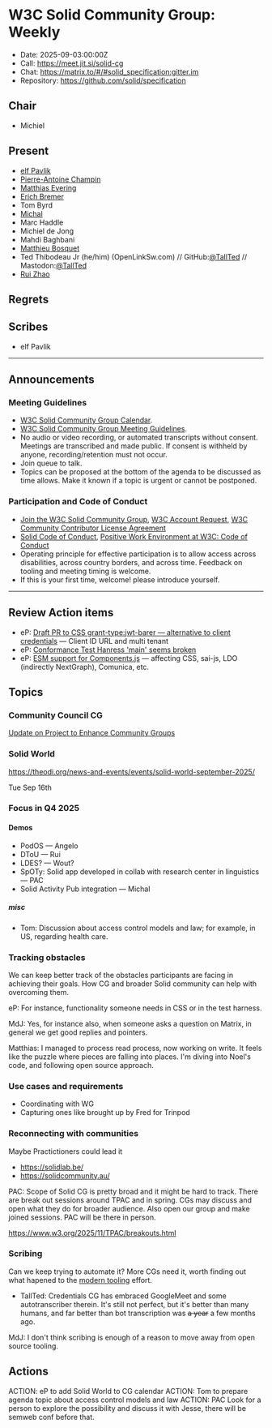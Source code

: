 # W3C Solid Community Group: Weekly

* Date: 2025-09-03:00:00Z
* Call: https://meet.jit.si/solid-cg
* Chat: https://matrix.to/#/#solid_specification:gitter.im
* Repository: https://github.com/solid/specification

## Chair

* Michiel

## Present

* [elf Pavlik](https://elf-pavlik.hackers4peace.net)
* [Pierre-Antoine Champin](https://champin.net/#pa)
* [Matthias Evering](https://soliweb.me/testpro/)
* [Erich Bremer](https://ebremer.com)
* Tom Byrd
* [Michal](https://id.mrkvon.org)
* Marc Haddle
* Michiel de Jong
* Mahdi Baghbani
* [Matthieu Bosquet](https://github.com/matthieubosquet)
* Ted Thibodeau Jr (he/him) (OpenLinkSw.com) // GitHub:[@TallTed](https://github.com/TallTed) // Mastodon:[@TallTed](https://mastodon.social/@TallTed)
* [Rui Zhao](https://me.ryey.icu)


## Regrets

## Scribes

* elf Pavlik 

---

## Announcements


### Meeting Guidelines
* [W3C Solid Community Group Calendar](https://www.w3.org/groups/cg/solid/calendar).
* [W3C Solid Community Group Meeting Guidelines](https://github.com/w3c-cg/solid/blob/main/meetings/README.md).
* No audio or video recording, or automated transcripts without consent. Meetings are transcribed and made public. If consent is withheld by anyone, recording/retention must not occur.
* Join queue to talk.
* Topics can be proposed at the bottom of the agenda to be discussed as time allows. Make it known if a topic is urgent or cannot be postponed.

### Participation and Code of Conduct
* [Join the W3C Solid Community Group](https://www.w3.org/community/solid/join), [W3C Account Request](http://www.w3.org/accounts/request), [W3C Community Contributor License Agreement](https://www.w3.org/community/about/agreements/cla/)
* [Solid Code of Conduct](https://github.com/solid/process/blob/main/code-of-conduct.md), [Positive Work Environment at W3C: Code of Conduct](https://www.w3.org/policies/code-of-conduct/)
* Operating principle for effective participation is to allow access across disabilities, across country borders, and across time. Feedback on tooling and meeting timing is welcome.
* If this is your first time, welcome! please introduce yourself.

---

## Review Action items

* eP: [Draft PR to CSS grant-type:jwt-barer — alternative to client credentials](https://github.com/CommunitySolidServer/CommunitySolidServer/pull/2053) — Client ID URL and multi tenant
* eP: [Conformance Test Hanress 'main' seems broken](https://github.com/solid-contrib/conformance-test-harness/issues/673)
* eP: [ESM support for Components.js](https://github.com/comunica/comunica/issues/930#issuecomment-3224275352) — affecting CSS, sai-js, LDO (indirectly NextGraph), Comunica, etc.

## Topics

### Community Council CG

[Update on Project to Enhance Community Groups](https://www.w3.org/events/meetings/29a19815-57f8-488a-8e14-9b5809bf14de/)

### Solid World

https://theodi.org/news-and-events/events/solid-world-september-2025/

Tue Sep 16th 


### Focus in Q4 2025

#### Demos

* PodOS — Angelo
* DToU — Rui
* LDES? — Wout?
* SpOTy: Solid app developed in collab with research center in linguistics — PAC
* Solid Activity Pub integration — Michal


##### misc

* Tom: Discussion about access control models and law; for example, in US, regarding health care.


### Tracking obstacles

We can keep better track of the obstacles participants are facing in achieving their goals. How CG and broader Solid community can help with overcoming them.

eP: For instance, functionality someone needs in CSS or in the test harness.

MdJ: Yes, for instance also, when someone asks a question on Matrix, in general we get good replies and pointers.

Matthias: I managed to process read process, now working on write. It feels like the puzzle where pieces are falling into places. I'm diving into Noel's code, and following open source approach.

### Use cases and requirements

* Coordinating with WG
* Capturing ones like brought up by Fred for Trinpod

### Reconnecting with communities

Maybe Practictioners could lead it

* https://solidlab.be/
* https://solidcommunity.au/

PAC: Scope of Solid CG is pretty broad and it might be hard to track. There are break out sessions around TPAC and in spring. CGs may discuss and open what they do for broader audience. Also open our group and make joined sessions. PAC will be there in person.

https://www.w3.org/2025/11/TPAC/breakouts.html


### Scribing

Can we keep trying to automate it? More CGs need it, worth finding out what hapened to the [modern tooling](https://w3c.github.io/modern-tooling/) effort.

* TallTed: Credentials CG has embraced GoogleMeet and some autotranscriber therein. It's still not perfect, but it's better than many humans, and far better than bot transcription was <strike>a year</strike> a few months ago.

MdJ: I don't think scribing is enough of a reason to move away from open source tooling.


## Actions

ACTION: eP to add Solid World to CG calendar
ACTION: Tom to prepare agenda topic about access control models and law
ACTION: PAC Look for a person to explore the possibility and discuss it with Jesse, there will be semweb conf before that.
